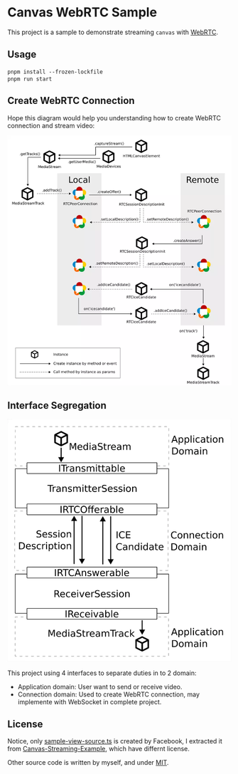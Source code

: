 # Canvas WebRTC Sample

This project is a sample to demonstrate streaming `canvas` with [WebRTC](https://developer.mozilla.org/en-US/docs/Web/API/WebRTC_API).

## Usage

```shell
pnpm install --frozen-lockfile
pnpm run start
```

## Create WebRTC Connection

Hope this diagram would help you understanding how to create WebRTC connection and stream video:

![](./img/01_create-webrtc.webp)

## Interface Segregation

![](./img/02_architecture.webp)

This project using 4 interfaces to separate duties in to 2 domain:
- Application domain: User want to send or receive video.
- Connection domain: Used to create WebRTC connection, may implemente with WebSocket in complete project.

## License

Notice, only [sample-view-source.ts](./src/sample-view-source.ts) is created by Facebook, I extracted it from [Canvas-Streaming-Example](https://github.com/fbsamples/Canvas-Streaming-Example), which have differnt license.

Other source code is written by myself, and under [MIT](./LICENSE).